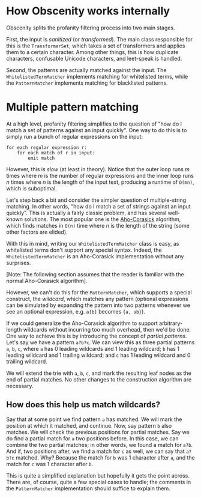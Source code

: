 # How Obscenity works internally

Obscenity splits the profanity filtering process into two main stages.

First, the input is _sanitized_ (or _transformed_). The main class responsible for this is the `TransformerSet`, which takes a set of transformers and applies them to a certain character. Among other things, this is how duplicate characters, confusable Unicode characters, and leet-speak is handled.

Second, the patterns are actually matched against the input. The `WhitelistedTermMatcher` implements matching for whitelisted terms, while the `PatternMatcher` implements matching for blacklisted patterns.

# Multiple pattern matching

At a high level, profanity filtering simplifies to the question of "how do I match a set of patterns against an input quickly". One way to do this is to simply run a bunch of regular expressions on the input:

```
for each regular expression r:
	for each match of r in input:
		emit match
```

However, this is _slow_ (at least in theory). Notice that the outer loop runs _m_ times where _m_ is the number of regular expressions and the inner loop runs _n_ times where _n_ is the length of the input text, producing a runtime of `O(mn)`, which is suboptimal.

Let's step back a bit and consider the simpler question of multiple-string matching. In other words, "how do I match a set of strings against an input quickly". This is actually a fairly classic problem, and has several well-known solutions. The most popular one is the [Aho-Corasick](https://en.wikipedia.org/wiki/Aho%E2%80%93Corasick_algorithm) algorithm, which finds matches in `O(n)` time where _n_ is the length of the string (some other factors are elided).

With this in mind, writing our `WhitelistedTermMatcher` class is easy, as whitelisted terms don't support any special syntax. Indeed, the `WhitelistedTermMatcher` is an Aho-Corasick implementation without any surprises.

[Note: The following section assumes that the reader is familiar with the normal Aho-Corasick algorithm].

However, we can't do this for the `PatternMatcher`, which supports a special construct, the _wildcard_, which matches any pattern (optional expressions can be simulated by expanding the pattern into two patterns whenever we see an optional expression, e.g. `a[b]` becomes `{a, ab}`).

If we could generalize the Aho-Corasick algorithm to support arbitrary-length wildcards without incurring too much overhead, then we'd be done. One way to achieve this is by introducing the concept of _partial patterns_. Let's say we have a pattern `a?b?c`. We can view this as three partial patterns `a`, `b`, `c`, where `a` has 0 leading wildcards and 1 leading wildcard; `b` has 1 leading wildcard and 1 trailing wildcard; and `c` has 1 leading wildcard and 0 trailing wildcard.

We will extend the trie with `a`, `b`, `c`, and mark the resulting leaf nodes as the end of partial matches. No other changes to the construction algorithm are necessary.

## How does this help us match wildcards?

Say that at some point we find pattern `a` has matched. We will mark the position at which it matched, and continue. Now, say pattern `b` also matches. We will check the previous positions for partial matches. Say we do find a partial match for `a` two positions before. In this case, we can combine the two partial matches; in other words, we found a match for `a?b`. And if, two positions after, we find a match for `c` as well, we can say that `a?b?c` matched. Why? Because the match for `b` was 1 character after `a`, and the match for `c` was 1 character after `b`.

This is quite a simplified explanation but hopefully it gets the point across. There are, of course, quite a few special cases to handle; the comments in the `PatternMatcher` implementation should suffice to explain them.
